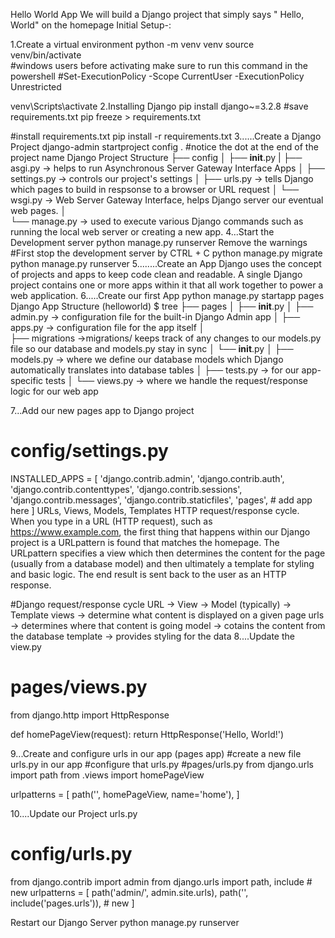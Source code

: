 Hello World App
We will build a Django project that simply says " Hello, World" on the homepage
Initial Setup-:

1.Create a virtual environment
python -m venv venv
source venv/bin/activate  
#windows users  before activating make sure to run this command in the powershell
#Set-ExecutionPolicy -Scope CurrentUser -ExecutionPolicy Unrestricted

venv\Scripts\activate
2.Installing Django
pip install django~=3.2.8
#save requirements.txt
pip freeze > requirements.txt

#install requirements.txt
pip install -r requirements.txt
3......Create a Django Project
django-admin startproject config .  #notice the dot at the end of the project name
Django Project Structure
├── config
    │
    ├── __init__.py
    |
    ├── asgi.py -> helps to run Asynchronous Server Gateway Interface Apps
    │
    ├── settings.py -> controls our project's settings
    │
    ├── urls.py -> tells Django which pages to build in respsonse to a browser or URL request
    │
    └── wsgi.py -> Web Server Gateway Interface, helps Django server our eventual web pages.
│   
└── manage.py  -> used to execute various Django commands such as running the local web server or creating a new app.
4...Start the Development server
python manage.py runserver
Remove the warnings
#First stop the development server by CTRL + C
python manage.py migrate
python manage.py runserver
5........Create an App
Django uses the concept of projects and apps to keep code clean and readable. A single Django project contains one or more apps within it that all work together to power a web application.
6.....Create our first App
 python manage.py startapp pages
Django App Structure
(helloworld) $ tree
├── pages
    │
    ├── __init__.py
    │
    ├── admin.py -> configuration file for the built-in Django Admin app
    │
    ├── apps.py -> configuration file for the app itself
    │   
    ├── migrations ->migrations/ keeps track of any changes to our models.py file so our database and models.py stay in sync
        │
        └── __init__.py
    │
    ├── models.py -> where we define our database models which Django automatically translates into database tables
    │
    ├── tests.py -> for our app-specific tests
    │
    └── views.py -> where we handle the request/response logic for our web app

7...Add our new pages app to Django project
# config/settings.py
INSTALLED_APPS = [
    'django.contrib.admin',
    'django.contrib.auth',
    'django.contrib.contenttypes',
    'django.contrib.sessions',
    'django.contrib.messages',
    'django.contrib.staticfiles',
    'pages', # add app here
]
URLs, Views, Models, Templates
HTTP request/response cycle.
When you type in a URL (HTTP request), such as https://www.example.com, the first thing that happens within our Django project is a URLpattern is found that matches the homepage.
The URLpattern specifies a view which then determines the content for the page (usually from a database model) and then ultimately a template for styling and basic logic. The end result is sent back to the user as an HTTP response.

#Django request/response cycle
URL -> View -> Model (typically) -> Template
views -> determine what content is displayed on a given page
urls -> determines where that content is going
model -> cotains the content from the database
template -> provides styling for the data
8....Update the view.py
# pages/views.py
from django.http import HttpResponse

def homePageView(request):
    return HttpResponse('Hello, World!')

9...Create and configure urls in our app (pages app)
#create a new file urls.py in our app
#configure that urls.py
#pages/urls.py
from django.urls import path
from .views import homePageView

urlpatterns = [
        path('', homePageView, name='home'),
]

10....Update our Project urls.py
# config/urls.py
from django.contrib import admin
from django.urls import path, include # new
urlpatterns = [
    path('admin/', admin.site.urls),
    path('', include('pages.urls')), # new
]

Restart our Django Server
python manage.py runserver